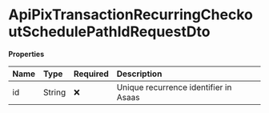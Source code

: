 # ApiPixTransactionRecurringCheckoutSchedulePathIdRequestDto

**Properties**

| Name | Type   | Required | Description                           |
| :--- | :----- | :------- | :------------------------------------ |
| id   | String | ❌       | Unique recurrence identifier in Asaas |

<!-- This file was generated by liblab | https://liblab.com/ -->
